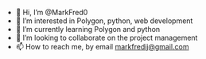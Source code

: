 - 👋 Hi, I’m @MarkFred0
- 👀 I’m interested in Polygon, python, web development
- 🌱 I’m currently learning Polygon and python
- 💞️ I’m looking to collaborate on the project management
- 📫 How to reach me, by email markfredij@gmail.com

<!---
MarkFred0/MarkFred0 is a ✨ special ✨ repository because its `README.md` (this file) appears on your GitHub profile.
You can click the Preview link to take a look at your changes.
--->
